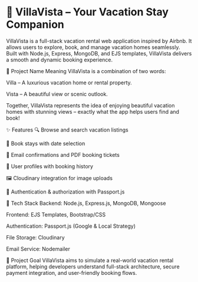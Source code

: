 
# 🏡 VillaVista – Your Vacation Stay Companion

VillaVista is a full-stack vacation rental web application inspired by Airbnb. It allows users to explore, book, and manage vacation homes seamlessly. Built with Node.js, Express, MongoDB, and EJS templates, VillaVista delivers a smooth and dynamic booking experience.

🌟 Project Name Meaning
VillaVista is a combination of two words:

Villa – A luxurious vacation home or rental property.

Vista – A beautiful view or scenic outlook.

Together, VillaVista represents the idea of enjoying beautiful vacation homes with stunning views – exactly what the app helps users find and book!

✨ Features
🔍 Browse and search vacation listings

📆 Book stays with date selection

📩 Email confirmations and PDF booking tickets

👤 User profiles with booking history

🖼️ Cloudinary integration for image uploads

🔐 Authentication & authorization with Passport.js

🔧 Tech Stack
Backend: Node.js, Express.js, MongoDB, Mongoose

Frontend: EJS Templates, Bootstrap/CSS

Authentication: Passport.js (Google & Local Strategy)

File Storage: Cloudinary

Email Service: Nodemailer

🚀 Project Goal
VillaVista aims to simulate a real-world vacation rental platform, helping developers understand full-stack architecture, secure payment integration, and user-friendly booking flows.


